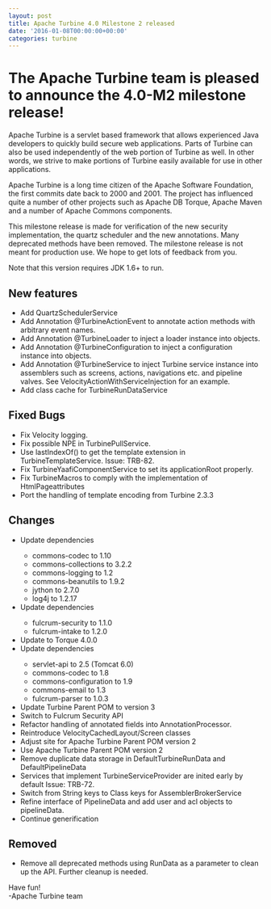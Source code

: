 ```yaml
---
layout: post
title: Apache Turbine 4.0 Milestone 2 released
date: '2016-01-08T00:00:00+00:00'
categories: turbine
---
```

<h1>The Apache Turbine team is pleased to announce the 4.0-M2 milestone release!</h1> 
  <p>Apache Turbine is a servlet based framework that allows experienced Java developers to quickly build secure web applications. Parts of Turbine can also be used independently of the web portion of Turbine as well. In other words, we strive to make portions of Turbine easily available for use in other applications.</p> 
  <p>Apache Turbine is a long time citizen of the Apache Software Foundation, the first commits date back to 2000 and 2001. The project has influenced quite a number of other projects such as Apache DB Torque, Apache Maven and a number of Apache Commons components.</p> 
  <p>This milestone release is made for verification of the new security implementation, the quartz scheduler and the new annotations. Many deprecated methods have been removed. The milestone release is not meant for production use. We hope to get lots of feedback from you.</p> 
  <p>Note that this version requires JDK 1.6+ to run.</p> 
  <h2>New features</h2> 
  <ul>
    <li>Add QuartzSchedulerService</li> 
    <li>Add Annotation @TurbineActionEvent to annotate action methods with arbitrary event names.</li> 
    <li>Add Annotation @TurbineLoader to inject a loader instance into objects.</li> 
    <li>Add Annotation @TurbineConfiguration to inject a configuration instance into objects.</li> 
    <li>Add Annotation @TurbineService to inject Turbine service instance into assemblers such as screens, actions, navigations etc. and pipeline valves. See VelocityActionWithServiceInjection for an example.</li> 
    <li>Add class cache for TurbineRunDataService</li>
  </ul> 
  <h2>Fixed Bugs</h2> 
  <ul>
    <li>Fix Velocity logging.</li> 
    <li>Fix possible NPE in TurbinePullService.</li> 
    <li>Use lastIndexOf() to get the template extension in TurbineTemplateService. Issue: TRB-82.</li> 
    <li>Fix TurbineYaafiComponentService to set its applicationRoot properly.</li> 
    <li>Fix TurbineMacros to comply with the implementation of HtmlPageattributes</li> 
    <li>Port the handling of template encoding from Turbine 2.3.3</li>
  </ul> 
  <h2>Changes</h2>
  <ul> 
    <li>Update dependencies</li> 
    <ul>
      <li>commons-codec to 1.10</li> 
      <li>commons-collections to 3.2.2</li> 
      <li>commons-logging to 1.2</li> 
      <li>commons-beanutils to 1.9.2</li> 
      <li>jython to 2.7.0</li> 
      <li>log4j to 1.2.17</li>
    </ul>
    <li>Update dependencies</li> 
    <ul>
      <li>fulcrum-security to 1.1.0</li> 
      <li>fulcrum-intake to 1.2.0</li>
    </ul> 
    <li>Update to Torque 4.0.0</li> 
    <li>Update dependencies</li> 
    <ul>
      <li>servlet-api to 2.5 (Tomcat 6.0)</li> 
      <li>commons-codec to 1.8</li> 
      <li>commons-configuration to 1.9</li> 
      <li>commons-email to 1.3</li> 
      <li>fulcrum-parser to 1.0.3</li>
    </ul>
    <li>Update Turbine Parent POM to version 3</li> 
    <li>Switch to Fulcrum Security API</li> 
    <li>Refactor handling of annotated fields into AnnotationProcessor.</li> 
    <li>Reintroduce VelocityCachedLayout/Screen classes</li> 
    <li>Adjust site for Apache Turbine Parent POM version 2</li> 
    <li>Use Apache Turbine Parent POM version 2</li> 
    <li>Remove duplicate data storage in DefaultTurbineRunData and DefaultPipelineData</li> 
    <li>Services that implement TurbineServiceProvider are inited early by default Issue: TRB-72.</li> 
    <li>Switch from String keys to Class keys for AssemblerBrokerService</li> 
    <li>Refine interface of PipelineData and add user and acl objects to pipelineData.</li> 
    <li>Continue generification</li>
  </ul> 
  <h2>Removed</h2>
  <ul> 
    <li>Remove all deprecated methods using RunData as a parameter to clean	up the API. Further cleanup is needed.</li>
  </ul> 
  <p>Have fun!<br />
-Apache Turbine team</p>
